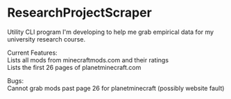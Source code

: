 # ResearchProjectScraper

Utility CLI program I'm developing to help me grab empirical data for my university research course. 

Current Features:  
Lists all mods from minecraftmods.com and their ratings  
Lists the first 26 pages of planetminecraft.com   

Bugs:  
Cannot grab mods past page 26 for planetminecraft (possibly website fault)
